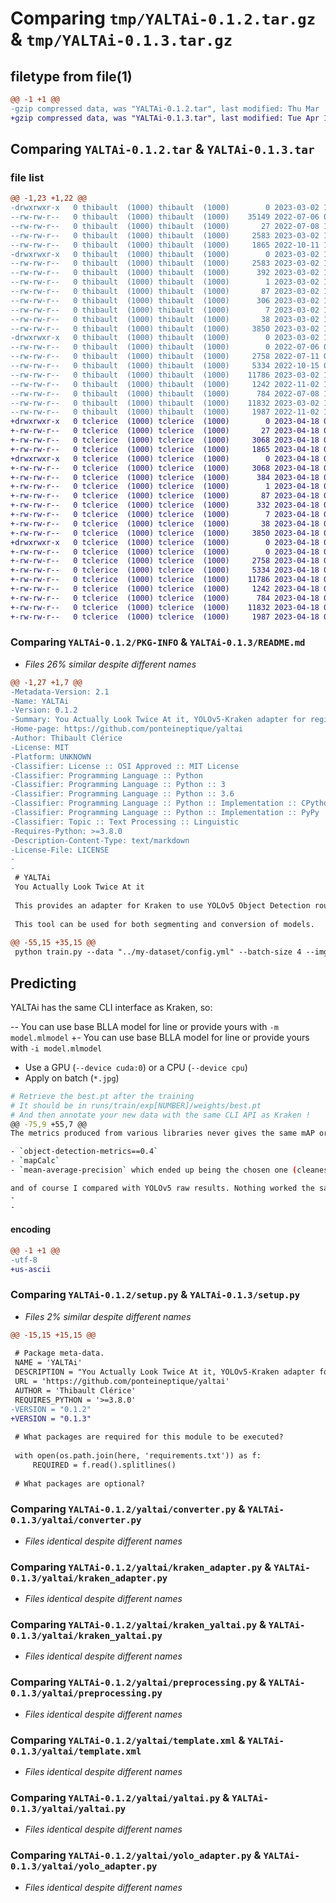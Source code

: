 # Comparing `tmp/YALTAi-0.1.2.tar.gz` & `tmp/YALTAi-0.1.3.tar.gz`

## filetype from file(1)

```diff
@@ -1 +1 @@
-gzip compressed data, was "YALTAi-0.1.2.tar", last modified: Thu Mar  2 14:35:43 2023, max compression
+gzip compressed data, was "YALTAi-0.1.3.tar", last modified: Tue Apr 18 06:42:48 2023, max compression
```

## Comparing `YALTAi-0.1.2.tar` & `YALTAi-0.1.3.tar`

### file list

```diff
@@ -1,23 +1,22 @@
-drwxrwxr-x   0 thibault  (1000) thibault  (1000)        0 2023-03-02 14:35:43.616792 YALTAi-0.1.2/
--rw-rw-r--   0 thibault  (1000) thibault  (1000)    35149 2022-07-06 06:59:25.000000 YALTAi-0.1.2/LICENSE
--rw-rw-r--   0 thibault  (1000) thibault  (1000)       27 2022-07-08 14:49:38.000000 YALTAi-0.1.2/MANIFEST.in
--rw-rw-r--   0 thibault  (1000) thibault  (1000)     2583 2023-03-02 14:35:43.616792 YALTAi-0.1.2/PKG-INFO
--rw-rw-r--   0 thibault  (1000) thibault  (1000)     1865 2022-10-11 12:11:53.000000 YALTAi-0.1.2/README.md
-drwxrwxr-x   0 thibault  (1000) thibault  (1000)        0 2023-03-02 14:35:43.616792 YALTAi-0.1.2/YALTAi.egg-info/
--rw-rw-r--   0 thibault  (1000) thibault  (1000)     2583 2023-03-02 14:35:43.000000 YALTAi-0.1.2/YALTAi.egg-info/PKG-INFO
--rw-rw-r--   0 thibault  (1000) thibault  (1000)      392 2023-03-02 14:35:43.000000 YALTAi-0.1.2/YALTAi.egg-info/SOURCES.txt
--rw-rw-r--   0 thibault  (1000) thibault  (1000)        1 2023-03-02 14:35:43.000000 YALTAi-0.1.2/YALTAi.egg-info/dependency_links.txt
--rw-rw-r--   0 thibault  (1000) thibault  (1000)       87 2023-03-02 14:35:43.000000 YALTAi-0.1.2/YALTAi.egg-info/entry_points.txt
--rw-rw-r--   0 thibault  (1000) thibault  (1000)      306 2023-03-02 14:35:43.000000 YALTAi-0.1.2/YALTAi.egg-info/requires.txt
--rw-rw-r--   0 thibault  (1000) thibault  (1000)        7 2023-03-02 14:35:43.000000 YALTAi-0.1.2/YALTAi.egg-info/top_level.txt
--rw-rw-r--   0 thibault  (1000) thibault  (1000)       38 2023-03-02 14:35:43.616792 YALTAi-0.1.2/setup.cfg
--rw-rw-r--   0 thibault  (1000) thibault  (1000)     3850 2023-03-02 14:35:29.000000 YALTAi-0.1.2/setup.py
-drwxrwxr-x   0 thibault  (1000) thibault  (1000)        0 2023-03-02 14:35:43.616792 YALTAi-0.1.2/yaltai/
--rw-rw-r--   0 thibault  (1000) thibault  (1000)        0 2022-07-06 07:04:33.000000 YALTAi-0.1.2/yaltai/__init__.py
--rw-rw-r--   0 thibault  (1000) thibault  (1000)     2758 2022-07-11 09:16:09.000000 YALTAi-0.1.2/yaltai/converter.py
--rw-rw-r--   0 thibault  (1000) thibault  (1000)     5334 2022-10-15 08:16:58.000000 YALTAi-0.1.2/yaltai/kraken_adapter.py
--rw-rw-r--   0 thibault  (1000) thibault  (1000)    11786 2023-03-02 14:35:15.000000 YALTAi-0.1.2/yaltai/kraken_yaltai.py
--rw-rw-r--   0 thibault  (1000) thibault  (1000)     1242 2022-11-02 13:44:52.000000 YALTAi-0.1.2/yaltai/preprocessing.py
--rw-rw-r--   0 thibault  (1000) thibault  (1000)      784 2022-07-08 13:56:45.000000 YALTAi-0.1.2/yaltai/template.xml
--rw-rw-r--   0 thibault  (1000) thibault  (1000)    11832 2023-03-02 14:31:06.000000 YALTAi-0.1.2/yaltai/yaltai.py
--rw-rw-r--   0 thibault  (1000) thibault  (1000)     1987 2022-11-02 13:45:48.000000 YALTAi-0.1.2/yaltai/yolo_adapter.py
+drwxrwxr-x   0 tclerice  (1000) tclerice  (1000)        0 2023-04-18 06:42:48.675756 YALTAi-0.1.3/
+-rw-rw-r--   0 tclerice  (1000) tclerice  (1000)       27 2023-04-18 06:34:32.000000 YALTAi-0.1.3/MANIFEST.in
+-rw-rw-r--   0 tclerice  (1000) tclerice  (1000)     3068 2023-04-18 06:42:48.675756 YALTAi-0.1.3/PKG-INFO
+-rw-rw-r--   0 tclerice  (1000) tclerice  (1000)     1865 2023-04-18 06:34:32.000000 YALTAi-0.1.3/README.md
+drwxrwxr-x   0 tclerice  (1000) tclerice  (1000)        0 2023-04-18 06:42:48.675756 YALTAi-0.1.3/YALTAi.egg-info/
+-rw-rw-r--   0 tclerice  (1000) tclerice  (1000)     3068 2023-04-18 06:42:48.000000 YALTAi-0.1.3/YALTAi.egg-info/PKG-INFO
+-rw-rw-r--   0 tclerice  (1000) tclerice  (1000)      384 2023-04-18 06:42:48.000000 YALTAi-0.1.3/YALTAi.egg-info/SOURCES.txt
+-rw-rw-r--   0 tclerice  (1000) tclerice  (1000)        1 2023-04-18 06:42:48.000000 YALTAi-0.1.3/YALTAi.egg-info/dependency_links.txt
+-rw-rw-r--   0 tclerice  (1000) tclerice  (1000)       87 2023-04-18 06:42:48.000000 YALTAi-0.1.3/YALTAi.egg-info/entry_points.txt
+-rw-rw-r--   0 tclerice  (1000) tclerice  (1000)      332 2023-04-18 06:42:48.000000 YALTAi-0.1.3/YALTAi.egg-info/requires.txt
+-rw-rw-r--   0 tclerice  (1000) tclerice  (1000)        7 2023-04-18 06:42:48.000000 YALTAi-0.1.3/YALTAi.egg-info/top_level.txt
+-rw-rw-r--   0 tclerice  (1000) tclerice  (1000)       38 2023-04-18 06:42:48.675756 YALTAi-0.1.3/setup.cfg
+-rw-rw-r--   0 tclerice  (1000) tclerice  (1000)     3850 2023-04-18 06:42:14.000000 YALTAi-0.1.3/setup.py
+drwxrwxr-x   0 tclerice  (1000) tclerice  (1000)        0 2023-04-18 06:42:48.675756 YALTAi-0.1.3/yaltai/
+-rw-rw-r--   0 tclerice  (1000) tclerice  (1000)        0 2023-04-18 06:34:32.000000 YALTAi-0.1.3/yaltai/__init__.py
+-rw-rw-r--   0 tclerice  (1000) tclerice  (1000)     2758 2023-04-18 06:34:32.000000 YALTAi-0.1.3/yaltai/converter.py
+-rw-rw-r--   0 tclerice  (1000) tclerice  (1000)     5334 2023-04-18 06:34:32.000000 YALTAi-0.1.3/yaltai/kraken_adapter.py
+-rw-rw-r--   0 tclerice  (1000) tclerice  (1000)    11786 2023-04-18 06:34:32.000000 YALTAi-0.1.3/yaltai/kraken_yaltai.py
+-rw-rw-r--   0 tclerice  (1000) tclerice  (1000)     1242 2023-04-18 06:34:32.000000 YALTAi-0.1.3/yaltai/preprocessing.py
+-rw-rw-r--   0 tclerice  (1000) tclerice  (1000)      784 2023-04-18 06:34:32.000000 YALTAi-0.1.3/yaltai/template.xml
+-rw-rw-r--   0 tclerice  (1000) tclerice  (1000)    11832 2023-04-18 06:34:32.000000 YALTAi-0.1.3/yaltai/yaltai.py
+-rw-rw-r--   0 tclerice  (1000) tclerice  (1000)     1987 2023-04-18 06:34:32.000000 YALTAi-0.1.3/yaltai/yolo_adapter.py
```

### Comparing `YALTAi-0.1.2/PKG-INFO` & `YALTAi-0.1.3/README.md`

 * *Files 26% similar despite different names*

```diff
@@ -1,27 +1,7 @@
-Metadata-Version: 2.1
-Name: YALTAi
-Version: 0.1.2
-Summary: You Actually Look Twice At it, YOLOv5-Kraken adapter for region detection 
-Home-page: https://github.com/ponteineptique/yaltai
-Author: Thibault Clérice
-License: MIT
-Platform: UNKNOWN
-Classifier: License :: OSI Approved :: MIT License
-Classifier: Programming Language :: Python
-Classifier: Programming Language :: Python :: 3
-Classifier: Programming Language :: Python :: 3.6
-Classifier: Programming Language :: Python :: Implementation :: CPython
-Classifier: Programming Language :: Python :: Implementation :: PyPy
-Classifier: Topic :: Text Processing :: Linguistic
-Requires-Python: >=3.8.0
-Description-Content-Type: text/markdown
-License-File: LICENSE
-
-
 # YALTAi
 You Actually Look Twice At it
 
 This provides an adapter for Kraken to use YOLOv5 Object Detection routine.
 
 This tool can be used for both segmenting and conversion of models.
 
@@ -55,15 +35,15 @@
 python train.py --data "../my-dataset/config.yml" --batch-size 4 --img 640 --weights yolov5x.pt --epochs 50
 ```
 
 ## Predicting
 
 YALTAi has the same CLI interface as Kraken, so:
 
-- You can use base BLLA model for line or provide yours with `-m model.mlmodel`
+- You can use base BLLA model for line or provide yours with `-i model.mlmodel`
 - Use a GPU (`--device cuda:0`) or a CPU (`--device cpu`)
 - Apply on batch (`*.jpg`)
 
 ```bash
 # Retrieve the best.pt after the training
 # It should be in runs/train/exp[NUMBER]/weights/best.pt
 # And then annotate your new data with the same CLI API as Kraken !
@@ -75,9 +55,7 @@
 The metrics produced from various libraries never gives the same mAP or Precision. I tried
 
 - `object-detection-metrics==0.4`
 - `mapCalc`
 - `mean-average-precision` which ended up being the chosen one (cleanest in terms of how I can access info) 
 
 and of course I compared with YOLOv5 raw results. Nothing worked the same. And the library YOLOv5 derives its metrics from is uninstallable through pip.
-
-
```

#### encoding

```diff
@@ -1 +1 @@
-utf-8
+us-ascii
```

### Comparing `YALTAi-0.1.2/setup.py` & `YALTAi-0.1.3/setup.py`

 * *Files 2% similar despite different names*

```diff
@@ -15,15 +15,15 @@
 
 # Package meta-data.
 NAME = 'YALTAi'
 DESCRIPTION = "You Actually Look Twice At it, YOLOv5-Kraken adapter for region detection "
 URL = 'https://github.com/ponteineptique/yaltai'
 AUTHOR = 'Thibault Clérice'
 REQUIRES_PYTHON = '>=3.8.0'
-VERSION = "0.1.2"
+VERSION = "0.1.3"
 
 # What packages are required for this module to be executed?
 
 with open(os.path.join(here, 'requirements.txt')) as f:
     REQUIRED = f.read().splitlines()
 
 # What packages are optional?
```

### Comparing `YALTAi-0.1.2/yaltai/converter.py` & `YALTAi-0.1.3/yaltai/converter.py`

 * *Files identical despite different names*

### Comparing `YALTAi-0.1.2/yaltai/kraken_adapter.py` & `YALTAi-0.1.3/yaltai/kraken_adapter.py`

 * *Files identical despite different names*

### Comparing `YALTAi-0.1.2/yaltai/kraken_yaltai.py` & `YALTAi-0.1.3/yaltai/kraken_yaltai.py`

 * *Files identical despite different names*

### Comparing `YALTAi-0.1.2/yaltai/preprocessing.py` & `YALTAi-0.1.3/yaltai/preprocessing.py`

 * *Files identical despite different names*

### Comparing `YALTAi-0.1.2/yaltai/template.xml` & `YALTAi-0.1.3/yaltai/template.xml`

 * *Files identical despite different names*

### Comparing `YALTAi-0.1.2/yaltai/yaltai.py` & `YALTAi-0.1.3/yaltai/yaltai.py`

 * *Files identical despite different names*

### Comparing `YALTAi-0.1.2/yaltai/yolo_adapter.py` & `YALTAi-0.1.3/yaltai/yolo_adapter.py`

 * *Files identical despite different names*

